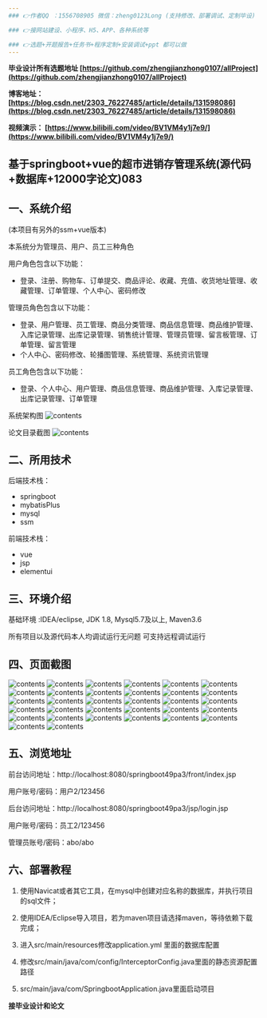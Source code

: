 ```yaml
---
### 👉作者QQ ：1556708905 微信：zheng0123Long (支持修改、部署调试、定制毕设)

### 👉接网站建设、小程序、H5、APP、各种系统等

### 👉选题+开题报告+任务书+程序定制+安装调试+ppt 都可以做
---
```


**毕业设计所有选题地址 [https://github.com/zhengjianzhong0107/allProject](https://github.com/zhengjianzhong0107/allProject)**

**博客地址：
[https://blog.csdn.net/2303_76227485/article/details/131598086](https://blog.csdn.net/2303_76227485/article/details/131598086)**

**视频演示：
[https://www.bilibili.com/video/BV1VM4y1j7e9/](https://www.bilibili.com/video/BV1VM4y1j7e9/)**

 

## 基于springboot+vue的超市进销存管理系统(源代码+数据库+12000字论文)083

## 一、系统介绍

(本项目有另外的ssm+vue版本)

本系统分为管理员、用户、员工三种角色

用户角色包含以下功能：

- 登录、注册、购物车、订单提交、商品评论、收藏、充值、收货地址管理、收藏管理、订单管理、个人中心、密码修改

管理员角色包含以下功能：

- 登录、用户管理、员工管理、商品分类管理、商品信息管理、商品维护管理、入库记录管理、出库记录管理、销售统计管理、管理员管理、留言板管理、订单管理、留言管理
- 个人中心、密码修改、轮播图管理、系统管理、系统资讯管理

员工角色包含以下功能：

- 登录、个人中心、用户管理、商品信息管理、商品维护管理、入库记录管理、出库记录管理、订单管理

系统架构图
![contents](./picture/picture0.png)

论文目录截图
![contents](./picture/picture00.png)

## 二、所用技术

后端技术栈：

- springboot
- mybatisPlus
- mysql
- ssm

前端技术栈：

- vue
- jsp
- elementui

## 三、环境介绍

基础环境 :IDEA/eclipse, JDK 1.8, Mysql5.7及以上, Maven3.6

所有项目以及源代码本人均调试运行无问题 可支持远程调试运行

## 四、页面截图

![contents](./picture/picture1.png)
![contents](./picture/picture2.png)
![contents](./picture/picture3.png)
![contents](./picture/picture4.png)
![contents](./picture/picture5.png)
![contents](./picture/picture6.png)
![contents](./picture/picture7.png)
![contents](./picture/picture8.png)
![contents](./picture/picture9.png)
![contents](./picture/picture10.png)
![contents](./picture/picture11.png)
![contents](./picture/picture12.png)
![contents](./picture/picture13.png)
![contents](./picture/picture14.png)
![contents](./picture/picture15.png)
![contents](./picture/picture16.png)
![contents](./picture/picture17.png)
![contents](./picture/picture18.png)
![contents](./picture/picture19.png)
![contents](./picture/picture20.png)
![contents](./picture/picture21.png)
![contents](./picture/picture22.png)
![contents](./picture/picture23.png)
![contents](./picture/picture24.png)
![contents](./picture/picture25.png)
![contents](./picture/picture26.png)
![contents](./picture/picture27.png)
![contents](./picture/picture28.png)
![contents](./picture/picture29.png)
![contents](./picture/picture30.png)
![contents](./picture/picture31.png)
![contents](./picture/picture32.png)

## 五、浏览地址

前台访问地址：http://localhost:8080/springboot49pa3/front/index.jsp

用户账号/密码：用户2/123456

后台访问地址：http://localhost:8080/springboot49pa3/jsp/login.jsp

用户账号/密码：员工2/123456

管理员账号/密码：abo/abo

## 六、部署教程

1. 使用Navicat或者其它工具，在mysql中创建对应名称的数据库，并执行项目的sql文件；

2. 使用IDEA/Eclipse导入项目，若为maven项目请选择maven，等待依赖下载完成；

3. 进入src/main/resources修改application.yml 里面的数据库配置

4. 修改src/main/java/com/config/InterceptorConfig.java里面的静态资源配置路径

5. src/main/java/com/SpringbootApplication.java里面启动项目

 

**接毕业设计和论文**
